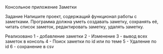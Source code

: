 Консольное приложение Заметки

Задание
Напишите проект, содержащий функционал работы с заметками. 
Программа должна уметь создавать заметку, сохранять её, читать список заметок, редактировать заметку, удалять заметку.

Реализовано
1 - добавление заметки
2 - Изменение
3 - вывод всех заметок в консоль
4 - Поиск заметки по id или по теме
5 - Удаление по id 
6 - сохранение в csv
